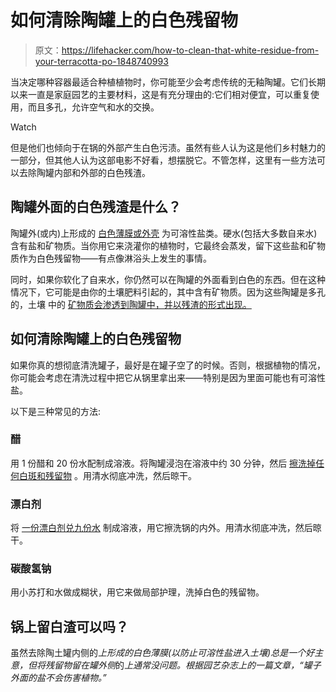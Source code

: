 # 如何清除陶罐上的白色残留物

> 原文：<https://lifehacker.com/how-to-clean-that-white-residue-from-your-terracotta-po-1848740993>

当决定哪种容器最适合种植植物时，你可能至少会考虑传统的无釉陶罐。它们长期以来一直是家庭园艺的主要材料，这是有充分理由的:它们相对便宜，可以重复使用，而且多孔，允许空气和水的交换。

Watch

但是他们也倾向于在锅的外部产生白色污渍。虽然有些人认为这是他们乡村魅力的一部分，但其他人认为这部电影不好看，想摆脱它。不管怎样，这里有一些方法可以去除陶罐内部和外部的白色残渣。

## 陶罐外面的白色残渣是什么？

陶罐外(或内)上形成的 [白色薄膜或外壳](https://www.hortmag.com/headline/removing-white-crust-from-clay-pots) 为可溶性盐类。硬水(包括大多数自来水)含有盐和矿物质。当你用它来浇灌你的植物时，它最终会蒸发，留下这些盐和矿物质作为白色残留物——有点像淋浴头上发生的事情。

同时，如果你软化了自来水，你仍然可以在陶罐的外面看到白色的东西。但在这种情况下，它可能是由你的土壤肥料引起的，其中含有矿物质。因为这些陶罐是多孔的，土壤 中的 [矿物质会渗透到陶罐中，并以残渣的形式出现。](https://www.mrhouseplant.com/blog/how-to-remove-white-residue-from-terracotta-pots/)

## 如何清除陶罐上的白色残留物

如果你真的想彻底清洗罐子，最好是在罐子空了的时候。否则，根据植物的情况，你可能会考虑在清洗过程中把它从锅里拿出来——特别是因为里面可能也有可溶性盐。

以下是三种常见的方法:

### 醋

用 1 份醋和 20 份水配制成溶液。将陶罐浸泡在溶液中约 30 分钟，然后 [擦洗掉任何白斑和残留物](https://www.mrhouseplant.com/blog/how-to-remove-white-residue-from-terracotta-pots/) 。用清水彻底冲洗，然后晾干。

### 漂白剂

将 [一份漂白剂兑九份水](https://www.hortmag.com/headline/removing-white-crust-from-clay-pots) 制成溶液，用它擦洗锅的内外。用清水彻底冲洗，然后晾干。

### 碳酸氢钠

用小苏打和水做成糊状，用它来做局部护理，洗掉白色的残留物。

## 锅上留白渣可以吗？

虽然去除陶土罐内侧的*上形成的白色薄膜(以防止可溶性盐进入土壤)总是一个好主意，但将残留物留在罐外侧*的*上通常没问题。根据园艺杂志上的一篇文章，“罐子外面的盐不会伤害植物。”*